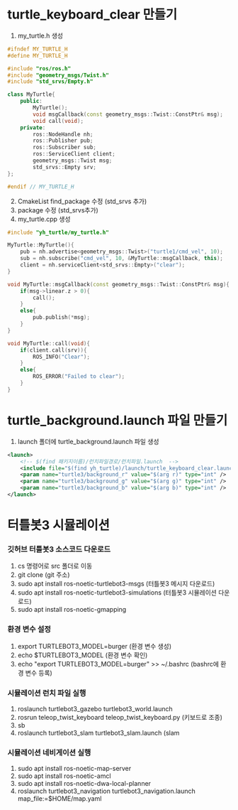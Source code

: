 # turtle_keyboard_clear 만들기
1. my_turtle.h 생성
```cpp
#ifndef MY_TURTLE_H
#define MY_TURTLE_H

#include "ros/ros.h"
#include "geometry_msgs/Twist.h"
#include "std_srvs/Empty.h"

class MyTurtle{
    public:
        MyTurtle();
        void msgCallback(const geometry_msgs::Twist::ConstPtr& msg);
        void call(void);
    private:
        ros::NodeHandle nh;
        ros::Publisher pub;
        ros::Subscriber sub;
        ros::ServiceClient client;
        geometry_msgs::Twist msg;
        std_srvs::Empty srv;
};

#endif // MY_TURTLE_H
```
2. CmakeList find_package 수정 (std_srvs 추가)
3. package 수정 (<depend>std_srvs</depend>추가)
4. my_turtle.cpp 생성
```cpp
#include "yh_turtle/my_turtle.h"

MyTurtle::MyTurtle(){
    pub = nh.advertise<geometry_msgs::Twist>("turtle1/cmd_vel", 10); 
    sub = nh.subscribe("cmd_vel", 10, &MyTurtle::msgCallback, this);
    client = nh.serviceClient<std_srvs::Empty>("clear");
}

void MyTurtle::msgCallback(const geometry_msgs::Twist::ConstPtr& msg){
    if(msg->linear.z > 0){
        call();
    }
    else{
        pub.publish(*msg);
    }
}

void MyTurtle::call(void){
    if(client.call(srv)){
        ROS_INFO("Clear");
    }
    else{
        ROS_ERROR("Failed to clear");
    }
}
```
# turtle_background.launch 파일 만들기
1. launch 폴더에 turtle_background.launch 파일 생성
```xml
<launch>
    <!-- $(find 패키지이름)/런치파일경로/런치파일.launch  -->
    <include file="$(find yh_turtle)/launch/turtle_keyboard_clear.launch" />
    <param name="turtle3/background_r" value="$(arg r)" type="int" />    
    <param name="turtle3/background_g" value="$(arg g)" type="int" />    
    <param name="turtle3/background_b" value="$(arg b)" type="int" />    
</launch>
```
# 터틀봇3 시뮬레이션
### 깃허브 터틀봇3 소스코드 다운로드
1. cs 명령어로 src 폴더로 이동
2. git clone (git 주소)
3. sudo apt install ros-noetic-turtlebot3-msgs (터틀봇3 메시지 다운로드)
4. sudo apt install ros-noetic-turtlebot3-simulations (터틀봇3 시뮬레이션 다운로드)
5. sudo apt install ros-noetic-gmapping 
### 환경 변수 설정
1. export TURTLEBOT3_MODEL=burger (환경 변수 생성)
2. echo $TURTLEBOT3_MODEL (환경 변수 확인)
3. echo "export TURTLEBOT3_MODEL=burger" >> ~/.bashrc (bashrc에 환경 변수 등록)
### 시뮬레이션 런치 파일 실행
1. roslaunch turtlebot3_gazebo turtlebot3_world.launch
2. rosrun teleop_twist_keyboard teleop_twist_keyboard.py (키보드로 조종)
3. sb
4. roslaunch turtlebot3_slam turtlebot3_slam.launch (slam 
### 시뮬레이션 네비게이션 실행
1. sudo apt install ros-noetic-map-server
2. sudo apt install ros-noetic-amcl
3. sudo apt install ros-noetic-dwa-local-planner
4. roslaunch turtlebot3_navigation turtlebot3_navigation.launch map_file:=$HOME/map.yaml
